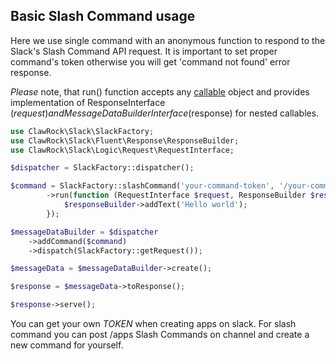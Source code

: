 Basic Slash Command usage
-------------------------

Here we use single command with an anonymous function
to respond to the Slack's Slash Command API request.
It is important to set proper command's token
otherwise you will get 'command not found' error response.

_Please_ note, that run() function accepts any [callable](http://php.net/manual/en/language.types.callable.php) object and provides implementation of ResponseInterface ($request) and MessageDataBuilderInterface ($response) for nested callables. 

```php
use ClawRock\Slack\SlackFactory;
use ClawRock\Slack\Fluent\Response\ResponseBuilder;
use ClawRock\Slack\Logic\Request\RequestInterface;

$dispatcher = SlackFactory::dispatcher();

$command = SlackFactory::slashCommand('your-command-token', '/your-command (optional)')
        ->run(function (RequestInterface $request, ResponseBuilder $responseBuilder) {
            $responseBuilder->addText('Hello world');
        });

$messageDataBuilder = $dispatcher
    ->addCommand($command)
    ->dispatch(SlackFactory::getRequest());

$messageData = $messageDataBuilder->create();

$response = $messageData->toResponse();

$response->serve();
```

You can get your own _TOKEN_ when creating apps on slack. For slash command you can post /apps Slash Commands on channel and create a new command for yourself.
